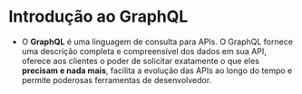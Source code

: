 # Introdução ao GraphQL

- O **GraphQL** é uma linguagem de consulta para APIs. O GraphQL fornece uma descrição completa e compreensível dos dados em sua API, oferece aos clientes o poder de solicitar exatamente o que eles **precisam e nada mais**, facilita a evolução das APIs ao longo do tempo e permite poderosas ferramentas de desenvolvedor.

